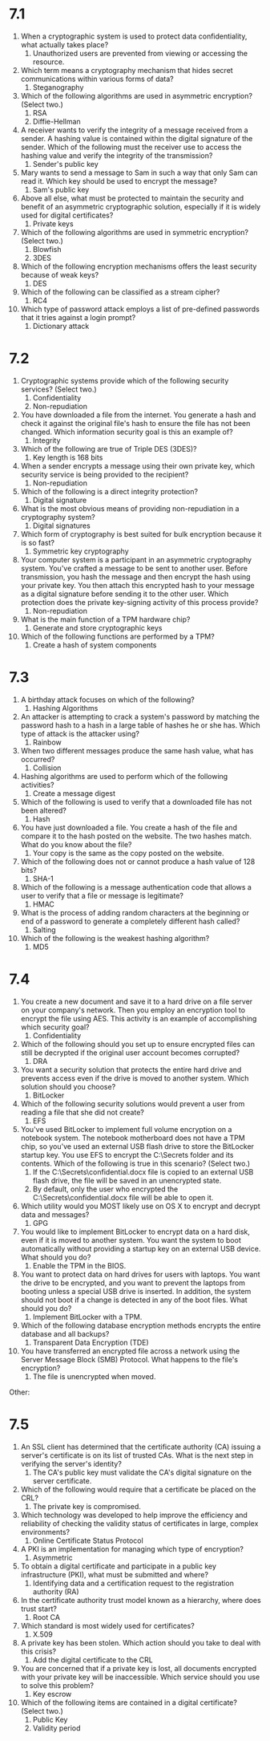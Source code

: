 # 7.1
1. When a cryptographic system is used to protect data confidentiality, what actually takes place?
	1. Unauthorized users are prevented from viewing or accessing the resource.
2. Which term means a cryptography mechanism that hides secret communications within various forms of data?
	1. Steganography
3. Which of the following algorithms are used in asymmetric encryption? (Select two.)
	1. RSA
	2. Diffie-Hellman
4. A receiver wants to verify the integrity of a message received from a sender. A hashing value is contained within the digital signature of the sender. Which of the following must the receiver use to access the hashing value and verify the integrity of the transmission?
	1. Sender's public key
5. Mary wants to send a message to Sam in such a way that only Sam can read it. Which key should be used to encrypt the message?
	1. Sam's public key
6. Above all else, what must be protected to maintain the security and benefit of an asymmetric cryptographic solution, especially if it is widely used for digital certificates?
	1. Private keys
7. Which of the following algorithms are used in symmetric encryption? (Select two.)
	1. Blowfish
	2. 3DES
8. Which of the following encryption mechanisms offers the least security because of weak keys?
	1. DES
9. Which of the following can be classified as a stream cipher?
	1. RC4
10. Which type of password attack employs a list of pre-defined passwords that it tries against a login prompt?
	1. Dictionary attack

# 7.2
1. Cryptographic systems provide which of the following security services? (Select two.)
	1. Confidentiality
	2. Non-repudiation
2. You have downloaded a file from the internet. You generate a hash and check it against the original file's hash to ensure the file has not been changed. Which information security goal is this an example of?
	1. Integrity
3. Which of the following are true of Triple DES (3DES)?
	1. Key length is 168 bits
4. When a sender encrypts a message using their own private key, which security service is being provided to the recipient?
	1. Non-repudiation
5. Which of the following is a direct integrity protection?
	1. Digital signature
6. What is the most obvious means of providing non-repudiation in a cryptography system?
	1. Digital signatures
7. Which form of cryptography is best suited for bulk encryption because it is so fast?
	1. Symmetric key cryptography
8. Your computer system is a participant in an asymmetric cryptography system. You've crafted a message to be sent to another user. Before transmission, you hash the message and then encrypt the hash using your private key. You then attach this encrypted hash to your message as a digital signature before sending it to the other user. Which protection does the private key-signing activity of this process provide?
	1. Non-repudiation
9. What is the main function of a TPM hardware chip?
	1. Generate and store cryptographic keys
10. Which of the following functions are performed by a TPM?
	1. Create a hash of system components

# 7.3
1. A birthday attack focuses on which of the following?
	1. Hashing Algorithms
2. An attacker is attempting to crack a system's password by matching the password hash to a hash in a large table of hashes he or she has. Which type of attack is the attacker using?
	1. Rainbow
3. When two different messages produce the same hash value, what has occurred?
	1. Collision
4. Hashing algorithms are used to perform which of the following activities?
	1. Create a message digest
5. Which of the following is used to verify that a downloaded file has not been altered?
	1. Hash
6. You have just downloaded a file. You create a hash of the file and compare it to the hash posted on the website. The two hashes match. What do you know about the file?
	1. Your copy is the same as the copy posted on the website.
7. Which of the following does not or cannot produce a hash value of 128 bits?
	1. SHA-1
8. Which of the following is a message authentication code that allows a user to verify that a file or message is legitimate?
	1. HMAC
9. What is the process of adding random characters at the beginning or end of a password to generate a completely different hash called?
	1. Salting
10. Which of the following is the weakest hashing algorithm?
	1. MD5

# 7.4
1. You create a new document and save it to a hard drive on a file server on your company's network. Then you employ an encryption tool to encrypt the file using AES. This activity is an example of accomplishing which security goal?
	1. Confidentiality
2. Which of the following should you set up to ensure encrypted files can still be decrypted if the original user account becomes corrupted?
	1. DRA
3. You want a security solution that protects the entire hard drive and prevents access even if the drive is moved to another system. Which solution should you choose?
	1. BitLocker
4. Which of the following security solutions would prevent a user from reading a file that she did not create?
	1. EFS
5. You've used BitLocker to implement full volume encryption on a notebook system. The notebook motherboard does not have a TPM chip, so you've used an external USB flash drive to store the BitLocker startup key. You use EFS to encrypt the C:\Secrets folder and its contents. Which of the following is true in this scenario? (Select two.)
	1. If the C:\Secrets\confidential.docx file is copied to an external USB flash drive, the file will be saved in an unencrypted state.
	2. By default, only the user who encrypted the C:\Secrets\confidential.docx file will be able to open it.
6. Which utility would you MOST likely use on OS X to encrypt and decrypt data and messages?
	1. GPG
7. You would like to implement BitLocker to encrypt data on a hard disk, even if it is moved to another system. You want the system to boot automatically without providing a startup key on an external USB device. What should you do?
	1. Enable the TPM in the BIOS.
8. You want to protect data on hard drives for users with laptops. You want the drive to be encrypted, and you want to prevent the laptops from booting unless a special USB drive is inserted. In addition, the system should not boot if a change is detected in any of the boot files. What should you do?
	1. Implement BitLocker with a TPM.
9. Which of the following database encryption methods encrypts the entire database and all backups?
	1. Transparent Data Encryption (TDE)
10. You have transferred an encrypted file across a network using the Server Message Block (SMB) Protocol. What happens to the file's encryption?
	1. The file is unencrypted when moved.




Other: 


# 7.5
1. An SSL client has determined that the certificate authority (CA) issuing a server's certificate is on its list of trusted CAs. What is the next step in verifying the server's identity?
	1. The CA's public key must validate the CA's digital signature on the server certificate.
2. Which of the following would require that a certificate be placed on the CRL?
	1. The private key is compromised.
3. Which technology was developed to help improve the efficiency and reliability of checking the validity status of certificates in large, complex environments?
	1. Online Certificate Status Protocol
4. A PKI is an implementation for managing which type of encryption?
	1. Asymmetric
5. To obtain a digital certificate and participate in a public key infrastructure (PKI), what must be submitted and where?
	1. Identifying data and a certification request to the registration authority (RA)
6. In the certificate authority trust model known as a hierarchy, where does trust start?
	1. Root CA
7. Which standard is most widely used for certificates?
	1. X.509
8. A private key has been stolen. Which action should you take to deal with this crisis?
	1. Add the digital certificate to the CRL
9. You are concerned that if a private key is lost, all documents encrypted with your private key will be inaccessible. Which service should you use to solve this problem?
	1. Key escrow
10. Which of the following items are contained in a digital certificate? (Select two.)
	1. Public Key
	2. Validity period


